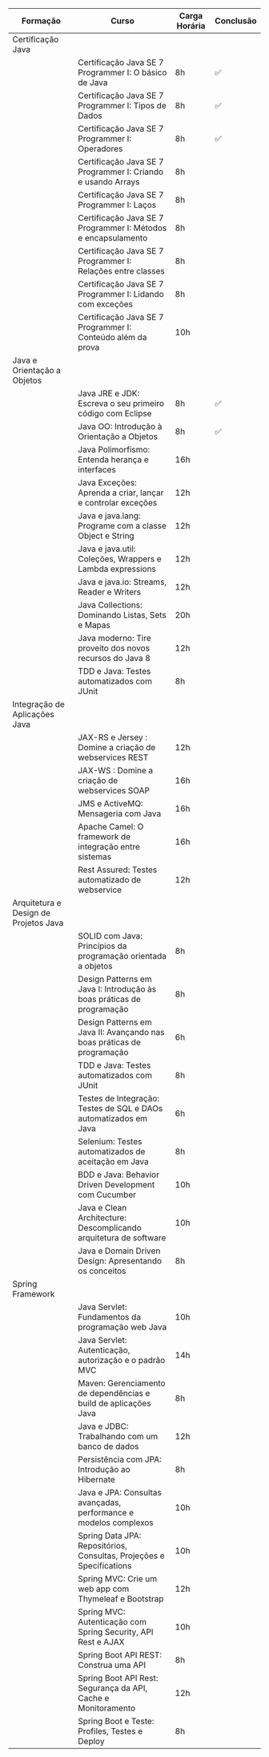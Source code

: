 |               Formação                |                                 Curso                                  | Carga Horária | Conclusão |
| ------------------------------------- | ---------------------------------------------------------------------- | ------------- | --------- |
| Certificação Java                     |                                                                        |               |           |
|                                       | Certificação Java SE 7 Programmer I: O básico de Java                  | 8h            | ✅        |
|                                       | Certificação Java SE 7 Programmer I: Tipos de Dados                    | 8h            | ✅        |
|                                       | Certificação Java SE 7 Programmer I: Operadores                        | 8h            | ✅        |
|                                       | Certificação Java SE 7 Programmer I: Criando e usando Arrays           | 8h            |           |
|                                       | Certificação Java SE 7 Programmer I: Laços                             | 8h            |           |
|                                       | Certificação Java SE 7 Programmer I: Métodos e encapsulamento          | 8h            |           |
|                                       | Certificação Java SE 7 Programmer I: Relações entre classes            | 8h            |           |
|                                       | Certificação Java SE 7 Programmer I: Lidando com exceções              | 8h            |           |
|                                       | Certificação Java SE 7 Programmer I: Conteúdo além da prova            | 10h           |           |
| Java e Orientação a Objetos           |                                                                        |               |           |
|                                       | Java JRE e JDK: Escreva o seu primeiro código com Eclipse              | 8h            | ✅        |
|                                       | Java OO: Introdução à Orientação a Objetos                             | 8h            | ✅        |
|                                       | Java Polimorfismo: Entenda herança e interfaces                        | 16h           |           |
|                                       | Java Exceções: Aprenda a criar, lançar e controlar exceções            | 12h           |           |
|                                       | Java e java.lang: Programe com a classe Object e String                | 12h           |           |
|                                       | Java e java.util: Coleções, Wrappers e Lambda expressions              | 12h           |           |
|                                       | Java e java.io: Streams, Reader e Writers                              | 12h           |           |
|                                       | Java Collections: Dominando Listas, Sets e Mapas                       | 20h           |           |
|                                       | Java moderno: Tire proveito dos novos recursos do Java 8               | 12h           |           |
|                                       | TDD e Java: Testes automatizados com JUnit                             | 8h            |           |
| Integração de Aplicações Java         |                                                                        |               |           |
|                                       | JAX-RS e Jersey : Domine a criação de webservices REST                 | 12h           |           |
|                                       | JAX-WS : Domine a criação de webservices SOAP                          | 16h           |           |
|                                       | JMS e ActiveMQ: Mensageria com Java                                    | 16h           |           |
|                                       | Apache Camel: O framework de integração entre sistemas                 | 16h           |           |
|                                       | Rest Assured: Testes automatizado de webservice                        | 12h           |           |
| Arquitetura e Design de Projetos Java |                                                                        |               |           |
|                                       | SOLID com Java: Princípios da programação orientada a objetos          | 8h            |           |
|                                       | Design Patterns em Java I: Introdução às boas práticas de programação  | 8h            |           |
|                                       | Design Patterns em Java II: Avançando nas boas práticas de programação | 6h            |           |
|                                       | TDD e Java: Testes automatizados com JUnit                             | 8h            |           |
|                                       | Testes de Integração: Testes de SQL e DAOs automatizados em Java       | 6h            |           |
|                                       | Selenium: Testes automatizados de aceitação em Java                    | 8h            |           |
|                                       | BDD e Java: Behavior Driven Development com Cucumber                   | 10h           |           |
|                                       | Java e Clean Architecture: Descomplicando arquitetura de software      | 10h           |           |
|                                       | Java e Domain Driven Design: Apresentando os conceitos                 | 8h            |           |
| Spring Framework                      |                                                                        |               |           |
|                                       | Java Servlet: Fundamentos da programação web Java                      | 10h           |           |
|                                       | Java Servlet: Autenticação, autorização e o padrão MVC                 | 14h           |           |
|                                       | Maven: Gerenciamento de dependências e build de aplicações Java        | 8h            |           |
|                                       | Java e JDBC: Trabalhando com um banco de dados                         | 12h           |           |
|                                       | Persistência com JPA: Introdução ao Hibernate                          | 8h            |           |
|                                       | Java e JPA: Consultas avançadas, performance e modelos complexos       | 10h           |           |
|                                       | Spring Data JPA: Repositórios, Consultas, Projeções e Specifications   | 10h           |           |
|                                       | Spring MVC: Crie um web app com Thymeleaf e Bootstrap                  | 12h           |           |
|                                       | Spring MVC: Autenticação com Spring Security, API Rest e AJAX          | 10h           |           |
|                                       | Spring Boot API REST: Construa uma API                                 | 8h            |           |
|                                       | Spring Boot API Rest: Segurança da API, Cache e Monitoramento          | 12h           |           |
|                                       | Spring Boot e Teste: Profiles, Testes e Deploy                         | 8h            |           |